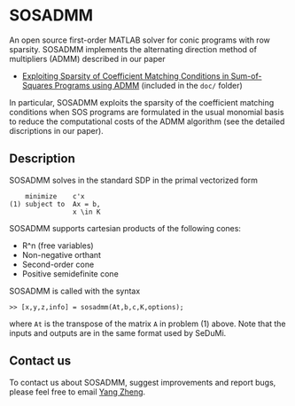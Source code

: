 # SOSADMM
An open source first-order MATLAB solver for conic programs with row sparsity. SOSADMM implements the alternating direction method of multipliers (ADMM) described in our paper 
* [Exploiting Sparsity of Coefficient Matching Conditions in Sum-of-Squares Programs using ADMM](https://128.84.21.199/abs/1703.01969)  (included in the `doc/` folder)

In particular, SOSADMM exploits the sparsity of the coefficient matching conditions when SOS programs are formulated in the usual monomial basis to reduce the computational costs of the ADMM algorithm (see the detailed discriptions in our paper).

## Description<a name="Description"></a>

SOSADMM solves in the standard SDP in the primal vectorized form

		minimize 	c'x						
	(1)	subject to	Ax = b,					
					x \in K							

SOSADMM supports cartesian products of the following cones:

* R^n (free variables)
* Non-negative orthant
* Second-order cone
* Positive semidefinite cone

SOSADMM is called with the syntax

	>> [x,y,z,info] = sosadmm(At,b,c,K,options);
	
where `At` is the transpose of the matrix `A` in problem (1) above. 
Note that the inputs and outputs are in the same format used by SeDuMi. 

## Contact us<a name="Contacts"></a>
To contact us about SOSADMM, suggest improvements and report bugs, please feel free to email [Yang Zheng](mailto:yang.zheng@eng.ox.ac.uk?Subject=CDCS).
